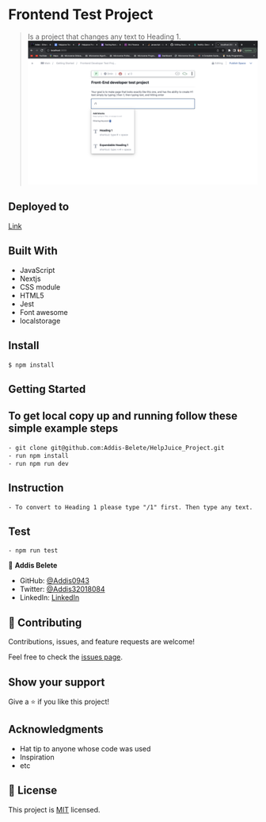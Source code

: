 # Frontend Test Project

> Is a project that changes any text to Heading 1. 
![screenshot](pages/assets/page.png)


## Deployed to

[Link](https://amazing-kleicha-18958a.netlify.app/)

## Built With

- JavaScript
- Nextjs
- CSS module
- HTML5
- Jest
- Font awesome
- localstorage

## Install

```
$ npm install

```

## Getting Started

## To get local copy up and running follow these simple example steps

```
- git clone git@github.com:Addis-Belete/HelpJuice_Project.git
- run npm install
- run npm run dev

```

## Instruction 

```
- To convert to Heading 1 please type "/1" first. Then type any text. 
```

## Test

```
- npm run test 
```

👤 **Addis Belete**

- GitHub: [@Addis0943](https://github.com/Addis0943)
- Twitter: [@Addis32018084](https://twitter.com/Addis32018084)
- LinkedIn: [LinkedIn](https://www.linkedin.com/in/addis-belete-134b98191/)

## 🤝 Contributing

Contributions, issues, and feature requests are welcome!

Feel free to check the [issues page](../../issues/).

## Show your support

Give a ⭐️ if you like this project!

## Acknowledgments

- Hat tip to anyone whose code was used
- Inspiration
- etc

## 📝 License

This project is [MIT](./MIT.md) licensed.

```

```